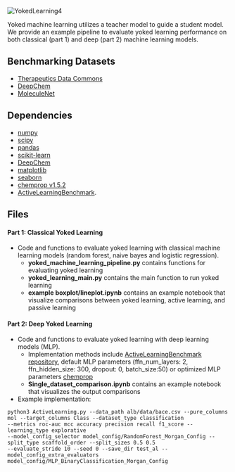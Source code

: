 

![YokedLearning4](https://user-images.githubusercontent.com/127516906/229135399-2e586506-45b3-4731-8192-6c356c666963.png)



Yoked machine learning utilizes a teacher model to guide a student model. We provide an example pipeline to evaluate yoked learning performance on both classical (part 1) and deep (part 2) machine learning models.

## Benchmarking Datasets
* [Therapeutics Data Commons](https://github.com/mims-harvard/TDC)
* [DeepChem](https://deepchem.io)
* [MoleculeNet](https://moleculenet.org)

## Dependencies
* [numpy](https://numpy.org/)
* [scipy](https://scipy.org/)
* [pandas](https://github.com/pandas-dev/pandas)
* [scikit-learn](https://scikit-learn.org/stable/)
* [DeepChem](https://deepchem.io/)
* [matplotlib](https://matplotlib.org/)
* [seaborn](https://seaborn.pydata.org/)
* [chemprop v1.5.2](https://github.com/chemprop/chemprop)
* [ActiveLearningBenchmark](https://github.com/RekerLab/ActiveLearningBenchmark).

## Files 
#### Part 1: Classical Yoked Learning
- Code and functions to evaluate yoked learning with classical machine learning models (random forest, naive bayes and logistic regression).
    - **yoked_machine_learning_pipeline.py** contains functions for evaluating yoked learning 
    - **yoked_learning_main.py** contains the main function to run yoked learning 
    - **example boxplot/lineplot.ipynb** contains an example notebook that visualize comparisons between yoked learning, active learning, and passive learning

#### Part 2: Deep Yoked Learning
- Code and functions to evaluate yoked learning with deep learning models (MLP). 
  - Implementation methods include [ActiveLearningBenchmark repository](https://github.com/RekerLab/ActiveLearningBenchmark), default MLP parameters (ffn_num_layers: 2, ffn_hidden_size: 300, dropout: 0, batch_size:50) or optimized MLP parameters [chemprop](https://github.com/chemprop/chemprop)
  - **Single_dataset_comparison.ipynb** contains an example notebook that visualizes the output comparisons
 - Example implementation: 
```commandline
python3 ActiveLearning.py --data_path alb/data/bace.csv --pure_columns mol --target_columns Class --dataset_type classification 
--metrics roc-auc mcc accuracy precision recall f1_score --learning_type explorative 
--model_config_selector model_config/RandomForest_Morgan_Config --split_type scaffold_order --split_sizes 0.5 0.5 
--evaluate_stride 10 --seed 0 --save_dir test_al --model_config_extra_evaluators model_config/MLP_BinaryClassification_Morgan_Config
```
